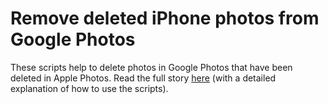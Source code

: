 # Remove deleted iPhone photos from Google Photos

These scripts help to delete photos in Google Photos that have been deleted in Apple Photos.
Read the full story [here](https://eiko-wagenknecht.de/remove-deleted-iphone-photos-from-google-photos/) (with a detailed explanation of how to use the scripts).

